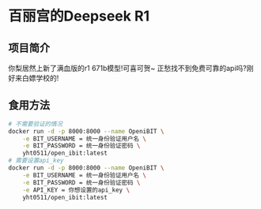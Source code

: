 # 百丽宫的Deepseek R1

## 项目简介

你梨居然上新了满血版的r1 671b模型!可喜可贺~
正愁找不到免费可靠的api吗?刚好来白嫖学校的!

## 食用方法
```bash
# 不需要验证的情况
docker run -d -p 8000:8000 --name OpeniBIT \
    -e BIT_USERNAME = 统一身份验证用户名 \
    -e BIT_PASSWORD = 统一身份验证密码 \
    yht0511/open_ibit:latest
# 需要设置api_key
docker run -d -p 8000:8000 --name OpeniBIT \
    -e BIT_USERNAME = 统一身份验证用户名 \
    -e BIT_PASSWORD = 统一身份验证密码 \
    -e API_KEY = 你想设置的api_key \
    yht0511/open_ibit:latest
```